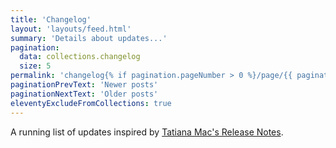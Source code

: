 ```yaml
---
title: 'Changelog'
layout: 'layouts/feed.html'
summary: 'Details about updates...'
pagination:
  data: collections.changelog
  size: 5
permalink: 'changelog{% if pagination.pageNumber > 0 %}/page/{{ pagination.pageNumber }}{% endif %}/index.html'
paginationPrevText: 'Newer posts'
paginationNextText: 'Older posts'
eleventyExcludeFromCollections: true
---
```

A running list of updates inspired by [Tatiana Mac's Release Notes](https://tatianamac.com//release-notes).
